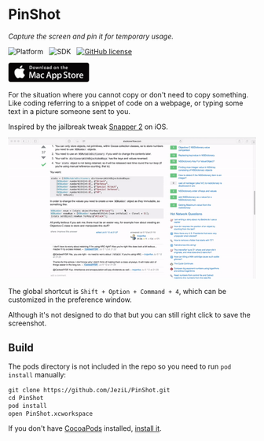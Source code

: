 # PinShot

*Capture the screen and pin it for temporary usage.*

![Platform](https://img.shields.io/badge/platform-macOS-orange.svg)&nbsp;&nbsp;&nbsp;![SDK](https://img.shields.io/badge/SDK-10.12-lightgrey.svg)&nbsp;&nbsp;&nbsp;[![GitHub license](https://img.shields.io/badge/license-GPLv2-blue.svg)](https://raw.githubusercontent.com/JeziL/IPASearch/master/LICENSE)

<a href="https://itunes.apple.com/WebObjects/MZStore.woa/wa/viewSoftware?id=1181709028&mt=12"><img src="Assets/mas.png" height="40" /></a>

For the situation where you cannot copy or don't need to copy something. Like coding referring to a snippet of code on a webpage, or typing some text in a picture someone sent to you.

Inspired by the jailbreak tweak [Snapper 2](http://moreinfo.thebigboss.org/moreinfo/depiction.php?file=snapper2Dp) on iOS.

![gif](Assets/pinshot.gif)

The global shortcut is `Shift + Option + Command + 4`, which can be customized in the preference window.

Although it's not designed to do that but you can still right click to save the screenshot.

## Build

The pods directory is not included in the repo so you need to run `pod install` manually:

```
git clone https://github.com/JeziL/PinShot.git
cd PinShot
pod install
open PinShot.xcworkspace
```

If you don't have [CocoaPods](https://cocoapods.org/) installed, [install it](https://guides.cocoapods.org/using/getting-started.html#installation).

